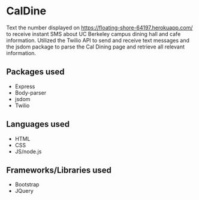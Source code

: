 # CalDine 
Text the number displayed on https://floating-shore-64197.herokuapp.com/ to receive instant SMS about UC Berkeley campus dining hall and cafe information. Utilized the Twilio API to send and receive text messages and the jsdom package to parse the Cal Dining page and retrieve all relevant information.

## Packages used 
* Express
* Body-parser
* jsdom
* Twilio

## Languages used 
* HTML
* CSS
* JS/node.js

## Frameworks/Libraries used 
* Bootstrap
* JQuery
